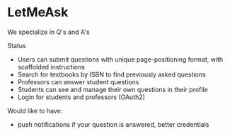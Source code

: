 # LetMeAsk
We specialize in Q's and A's

Status
- Users can submit questions with unique page-positioning format, with scaffolded instructions
- Search for textbooks by ISBN to find previously asked questions 
- Professors can answer student questions
- Students can see and manage their own questions in their profile
- Login for students and professors (OAuth2)

Would like to have:
- push notifications if your question is answered, better credentials 